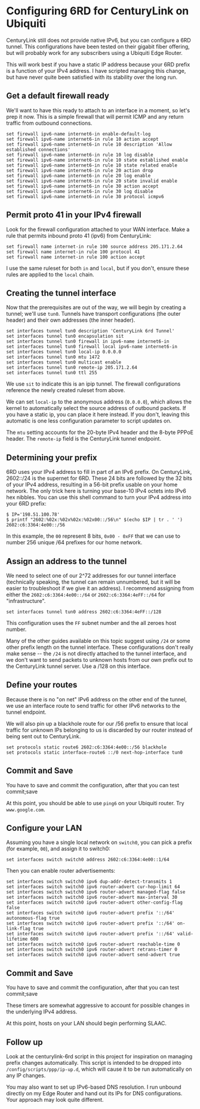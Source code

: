 # Configuring 6RD for CenturyLink on Ubiquiti

CenturyLink still does not provide native IPv6, but you can configure
a 6RD tunnel. This configurations have been tested on their gigabit fiber
offering, but will probably work for any subscribers using a Ubiquiti Edge
Router.

This will work best if you have a static IP address because your 6RD prefix
is a function of your IPv4 address. I have scripted managing this change, but
have never quite been satisfied with its stability over the long run.

## Get a default firewall ready

We'll want to have this ready to attach to an interface in a moment, so
let's prep it now. This is a simple firewall that will permit ICMP and any
return traffic from outbound connections.

    set firewall ipv6-name internet6-in enable-default-log
    set firewall ipv6-name internet6-in rule 10 action accept
    set firewall ipv6-name internet6-in rule 10 description 'Allow established connections'
    set firewall ipv6-name internet6-in rule 10 log disable
    set firewall ipv6-name internet6-in rule 10 state established enable
    set firewall ipv6-name internet6-in rule 10 state related enable
    set firewall ipv6-name internet6-in rule 20 action drop
    set firewall ipv6-name internet6-in rule 20 log enable
    set firewall ipv6-name internet6-in rule 20 state invalid enable
    set firewall ipv6-name internet6-in rule 30 action accept
    set firewall ipv6-name internet6-in rule 30 log disable
    set firewall ipv6-name internet6-in rule 30 protocol icmpv6

## Permit proto 41 in your IPv4 firewall

Look for the firewall configuration attached to your WAN interface. Make a
rule that permits inbound proto 41 (ipv6) from CenturyLink:

    set firewall name internet-in rule 100 source address 205.171.2.64
    set firewall name internet-in rule 100 protocol 41
    set firewall name internet-in rule 100 action accept

I use the same ruleset for both `in` and `local`, but if you don't, ensure
these rules are applied to the `local` chain.

## Creating the tunnel interface

Now that the prerequisites are out of the way, we will begin by creating a
tunnel; we'll use `tun0`. Tunnels have transport configurations (the outer
header) and their own addresses (the inner header).  

    set interfaces tunnel tun0 description 'CenturyLink 6rd Tunnel'
    set interfaces tunnel tun0 encapsulation sit
    set interfaces tunnel tun0 firewall in ipv6-name internet6-in
    set interfaces tunnel tun0 firewall local ipv6-name internet6-in
    set interfaces tunnel tun0 local-ip 0.0.0.0
    set interfaces tunnel tun0 mtu 1472
    set interfaces tunnel tun0 multicast enable
    set interfaces tunnel tun0 remote-ip 205.171.2.64
    set interfaces tunnel tun0 ttl 255

We use `sit` to indicate this is an ipip tunnel. The firewall configurations
reference the newly created ruleset from above. 

We can set `local-ip` to the anonymous address (`0.0.0.0`), which allows the
kernel to automatically select the source address of outbound packets. If you
have a static ip, you can place it here instead. If you don't, leaving this
automatic is one less configuration parameter to script updates on.

The `mtu` setting accounts for the 20-byte IPv4 header and the 8-byte PPPoE
header. The `remote-ip` field is the CenturyLink tunnel endpoint.

## Determining your prefix

6RD uses your IPv4 address to fill in part of an IPv6 prefix. On CenturyLink,
2602::/24 is the supernet for 6RD. These 24 bits are followed by the 32 bits
of your IPv4 address, resulting in a 56-bit prefix usable on your home 
network. The only trick here is turning your base-10 IPv4 octets into
IPv6 hex nibbles. You can use this shell command to turn your IPv4 address
into your 6RD prefix:

    $ IP='198.51.100.78'
    $ printf "2602:%02x:%02x%02x:%02x00::/56\n" $(echo $IP | tr . ' ')
    2602:c6:3364:4e00::/56

In this example, the `00` represent 8 bits, `0x00 - 0xFF` that we can
use to number 256 unique /64 prefixes for our home network.

## Assign an address to the tunnel

We need to select one of our 2^72 addresses for our tunnel interface
(technically speaking, the tunnel can remain unnumbered, but it will be
easier to troubleshoot if we give it an address). I recommend assigning
from either the `2602:c6:3364:4e00::/64` or `2602:c6:3364:4eFF::/64` for
"infrastructure".

    set interfaces tunnel tun0 address 2602:c6:3364:4eFF::/128

This configuration uses the `FF` subnet number and the all zeroes host
number.

Many of the other guides available on this topic suggest using `/24` or
some other prefix length on the tunnel interface. These configurations don't
really make sense -- the `/24` is not directly attached to the tunnel
interface, and we don't want to send packets to unknown hosts from our own
prefix out to the CenturyLink tunnel server. Use a /128 on this interface.

## Define your routes

Because there is no "on net" IPv6 address on the other end of the tunnel,
we use an interface route to send traffic for other IPv6 networks to the
tunnel endpoint.

We will also pin up a blackhole route for our /56 prefix to ensure that
local traffic for unknown IPs belonging to us is discarded by our router 
instead of being sent out to CenturyLink.

    set protocols static route6 2602:c6:3364:4e00::/56 blackhole
    set protocols static interface-route6 ::/0 next-hop-interface tun0

## Commit and Save 
You have to save and commit the configuration, after that you can test
    commit;save

At this point, you should be able to use `ping6` on your Ubiquiti router.
Try `www.google.com`.

## Configure your LAN

Assuming you have a single local network on `switch0`, you can pick a prefix
(for example, `00`), and assign it to switch0:

    set interfaces switch switch0 address 2602:c6:3364:4e00::1/64

Then you can enable router advertisements:

    set interfaces switch switch0 ipv6 dup-addr-detect-transmits 1
    set interfaces switch switch0 ipv6 router-advert cur-hop-limit 64
    set interfaces switch switch0 ipv6 router-advert managed-flag false
    set interfaces switch switch0 ipv6 router-advert max-interval 30
    set interfaces switch switch0 ipv6 router-advert other-config-flag false
    set interfaces switch switch0 ipv6 router-advert prefix '::/64' autonomous-flag true
    set interfaces switch switch0 ipv6 router-advert prefix '::/64' on-link-flag true
    set interfaces switch switch0 ipv6 router-advert prefix '::/64' valid-lifetime 600
    set interfaces switch switch0 ipv6 router-advert reachable-time 0
    set interfaces switch switch0 ipv6 router-advert retrans-timer 0
    set interfaces switch switch0 ipv6 router-advert send-advert true

## Commit and Save 
You have to save and commit the configuration, after that you can test
    commit;save

These timers are somewhat aggressive to account for possible changes in
the underlying IPv4 address.

At this point, hosts on your LAN should begin performing SLAAC.

## Follow up

Look at the centurylink-6rd script in this project for inspiration on
managing prefix changes automatically. This script is intended to be
dropped into `/config/scripts/ppp/ip-up.d`, which will cause it to be run
automatically on any IP changes.

You may also want to set up IPv6-based DNS resolution. I run unbound
directly on my Edge Router and hand out its IPs for DNS configurations.
Your approach may look quite different.
